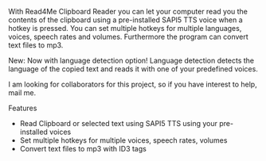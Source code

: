 With Read4Me Clipboard Reader you can let your computer read you the contents of the clipboard using a pre-installed SAPI5 TTS voice when a hotkey is pressed. You can set multiple hotkeys for multiple languages, voices, speech rates and volumes. Furthermore the program can convert text files to mp3.

New: Now with language detection option! Language detection detects the language of the copied text and reads it with one of your predefined voices.

I am looking for collaborators for this project, so if you have interest to help, mail me.

Features
- Read Clipboard or selected text using SAPI5 TTS using your pre-installed voices
- Set multiple hotkeys for multiple voices, speech rates, volumes
- Convert text files to mp3 with ID3 tags
